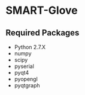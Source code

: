 # SMART-Glove
## Required Packages
* Python 2.7.X
* numpy
* scipy
* pyserial
* pyqt4
* pyopengl
* pyqtgraph
